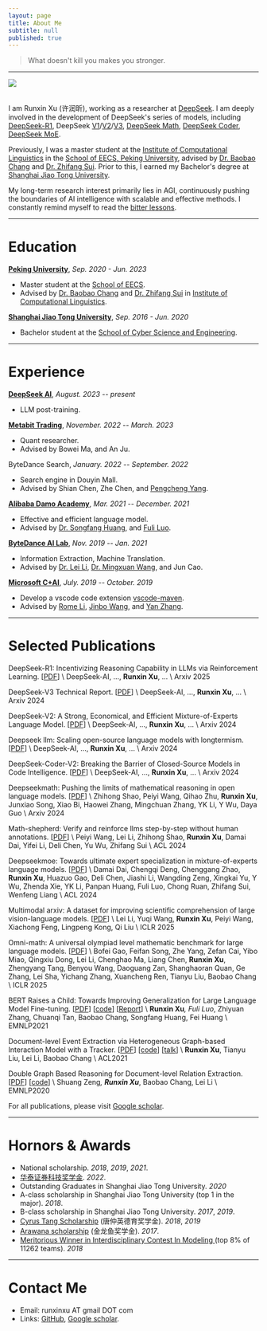 ```yaml
---
layout: page
title: About Me
subtitle: null
published: true
---
```





> What doesn't kill you makes you stronger.

----------------------------


<img src="/myself.jpeg" align="left">
<br>
<br>


I am Runxin Xu (许润昕), working as a researcher at [DeepSeek](https://chat.deepseek.com/). I am deeply involved in the development of DeepSeek's series of models, including [DeepSeek-R1](https://arxiv.org/abs/2501.12948), DeepSeek [V1](https://arxiv.org/abs/2401.02954)/[V2](https://arxiv.org/abs/2405.04434)/[V3](https://arxiv.org/abs/2412.19437), [DeepSeek Math](https://arxiv.org/abs/2402.03300), [DeepSeek Coder](https://arxiv.org/abs/2406.11931), [DeepSeek MoE](https://arxiv.org/abs/2401.06066). 

Previously, I was a master student at the [Institute of Computational Linguistics](https://icl.pku.edu.cn/) in the [School of EECS, Peking University](https://eecs.pku.edu.cn/), advised by [Dr. Baobao Chang](https://icl.pku.edu.cn/cy/cbb/index.htm) and [Dr. Zhifang Sui](https://icl.pku.edu.cn/cy/szf/ywb/index.htm). Prior to this, I earned my Bachelor's degree at [Shanghai Jiao Tong University](https://www.sjtu.edu.cn).

My long-term research interest primarily lies in AGI, continuously pushing the boundaries of AI intelligence with scalable and effective methods. I constantly remind myself to read the [bitter lessons](http://www.incompleteideas.net/IncIdeas/BitterLesson.html).



----------------------------

# Education

[**Peking University**](https://www.pku.edu.cn/), *Sep. 2020 - Jun. 2023*

- Master student at the [School of EECS](https://eecs.pku.edu.cn/).
- Advised by [Dr. Baobao Chang](https://icl.pku.edu.cn/cy/cbb/index.htm) and [Dr. Zhifang Sui](https://icl.pku.edu.cn/cy/szf/ywb/index.htm) in [Institute of Computational Linguistics](https://icl.pku.edu.cn/).

[**Shanghai Jiao Tong University**](https://www.sjtu.edu.cn/), *Sep. 2016 - Jun. 2020*

- Bachelor student at the [School of Cyber Science and Engineering](https://infosec.sjtu.edu.cn/).

----------------------------

# Experience

[**DeepSeek AI**](https://chat.deepseek.com/), *August. 2023 -- present*

- LLM post-training.

[**Metabit Trading**](https://www.metabit-trading.com/home), *November. 2022 -- March. 2023*

- Quant researcher.
- Advised by Bowei Ma, and An Ju.

ByteDance Search, *January. 2022 -- September. 2022*

- Search engine in Douyin Mall.
- Advised by Shian Chen, Zhe Chen, and [Pengcheng Yang](https://scholar.google.com/citations?user=5oUR6xIAAAAJ&hl=zh-CN).

[**Alibaba Damo Academy**](https://damo.alibaba.com/), *Mar. 2021 -- December. 2021*

- Effective and efficient language model.
- Advised by [Dr. Songfang Huang](https://www.linkedin.com/in/songfang), and [Fuli Luo](https://luofuli.github.io).

[**ByteDance AI Lab**](https://ailab.bytedance.com), *Nov. 2019 -- Jan. 2021*

- Information Extraction, Machine Translation.
- Advised by [Dr. Lei Li](https://lileicc.github.io), [Dr. Mingxuan Wang](https://mingxuan.github.io), and Jun Cao.

[**Microsoft C+AI**](https://www.microsoftpartnercommunity.com/t5/Cloud-AI/ct-p/cloud-ai), *July. 2019 -- October. 2019*

- Develop a vscode code extension [vscode-maven](https://github.com/microsoft/vscode-maven/graphs/contributors).
- Advised by [Rome Li](https://github.com/akaroml), [Jinbo Wang](https://github.com/testforstephen), and [Yan Zhang](https://github.com/Eskibear).

----------------------------

# Selected Publications

DeepSeek-R1: Incentivizing Reasoning Capability in LLMs via Reinforcement Learning. \[[PDF](https://arxiv.org/abs/2501.12948)\] \\
DeepSeek-AI, ..., **Runxin Xu**, ... \\
Arxiv 2025

DeepSeek-V3 Technical Report. \[[PDF](https://arxiv.org/pdf/2412.19437)\] \\
DeepSeek-AI, ..., **Runxin Xu**, ... \\
Arxiv 2024

DeepSeek-V2: A Strong, Economical, and Efficient Mixture-of-Experts Language Model. \[[PDF](https://arxiv.org/pdf/2405.04434)\] \\
DeepSeek-AI, ..., **Runxin Xu**, ... \\
Arxiv 2024

Deepseek llm: Scaling open-source language models with longtermism. \[[PDF](https://arxiv.org/pdf/2406.11931)\] \\
DeepSeek-AI, ..., **Runxin Xu**, ... \\
Arxiv 2024

DeepSeek-Coder-V2: Breaking the Barrier of Closed-Source Models in Code Intelligence. \[[PDF](https://arxiv.org/pdf/2406.11931)\] \\
DeepSeek-AI, ..., **Runxin Xu**, ... \\
Arxiv 2024

Deepseekmath: Pushing the limits of mathematical reasoning in open language models. \[[PDF](https://arxiv.org/pdf/2402.03300)\] \\
Zhihong Shao, Peiyi Wang, Qihao Zhu, **Runxin Xu**, Junxiao Song, Xiao Bi, Haowei Zhang, Mingchuan Zhang, YK Li, Y Wu, Daya Guo \\
Arxiv 2024

Math-shepherd: Verify and reinforce llms step-by-step without human annotations. \[[PDF](https://aclanthology.org/2024.acl-long.510.pdf)\] \\
Peiyi Wang, Lei Li, Zhihong Shao, **Runxin Xu**, Damai Dai, Yifei Li, Deli Chen, Yu Wu, Zhifang Sui \\
ACL 2024

Deepseekmoe: Towards ultimate expert specialization in mixture-of-experts language models. \[[PDF](https://arxiv.org/pdf/2401.06066)\] \\
Damai Dai, Chengqi Deng, Chenggang Zhao, **Runxin Xu**, Huazuo Gao, Deli Chen, Jiashi Li, Wangding Zeng, Xingkai Yu, Y Wu, Zhenda Xie, YK Li, Panpan Huang, Fuli Luo, Chong Ruan, Zhifang Sui, Wenfeng Liang \\
ACL 2024
	
Multimodal arxiv: A dataset for improving scientific comprehension of large vision-language models. \[[PDF](https://arxiv.org/pdf/2403.00231)\] \\
Lei Li, Yuqi Wang, **Runxin Xu**, Peiyi Wang, Xiachong Feng, Lingpeng Kong, Qi Liu \\
ICLR 2025

Omni-math: A universal olympiad level mathematic benchmark for large language models. \[[PDF](https://arxiv.org/pdf/2410.07985)\] \\
Bofei Gao, Feifan Song, Zhe Yang, Zefan Cai, Yibo Miao, Qingxiu Dong, Lei Li, Chenghao Ma, Liang Chen, **Runxin Xu**, Zhengyang Tang, Benyou Wang, Daoguang Zan, Shanghaoran Quan, Ge Zhang, Lei Sha, Yichang Zhang, Xuancheng Ren, Tianyu Liu, Baobao Chang \\
ICLR 2025

BERT Raises a Child: Towards Improving Generalization for Large Language Model Fine-tuning. \[[PDF](https://aclanthology.org/2021.emnlp-main.749.pdf)\] \[[code](https://github.com/RunxinXu/ChildTuning)\] \[[Report](https://mp.weixin.qq.com/s/zO0RSVeUOxnYece-ZORV6w)\] \\
**Runxin Xu**<sup>*</sup>, Fuli Luo<sup>*</sup>, Zhiyuan Zhang, Chuanqi Tan, Baobao Chang, Songfang Huang, Fei Huang \\
EMNLP2021

Document-level Event Extraction via Heterogeneous Graph-based Interaction Model with a Tracker. \[[PDF](https://aclanthology.org/2021.acl-long.274.pdf)\] \[[code](https://github.com/RunxinXu/GIT)\] \[[talk](https://www.bilibili.com/video/BV1sf4y1N7Hq)\] \\
**Runxin Xu**, Tianyu Liu, Lei Li, Baobao Chang \\
ACL2021

Double Graph Based Reasoning for Document-level Relation Extraction. \[[PDF](https://www.aclweb.org/anthology/2020.emnlp-main.127.pdf)\] \[[code](https://github.com/DreamInvoker/GAIN)\] \\
Shuang Zeng<sup>*</sup>, **Runxin Xu**<sup>*</sup>, Baobao Chang, Lei Li \\
EMNLP2020

For all publications, please visit [Google scholar](https://scholar.google.com/citations?hl=en&user=dRp21l4AAAAJ).

----------------------------

# Hornors & Awards

- National scholarship.  *2018*, *2019*, *2021*.
- [华泰证券科技奖学金](https://cs.pku.edu.cn/info/1428/3643.htm).  *2022*.
- Outstanding Graduates in Shanghai Jiao Tong University.  *2020*
- A-class scholarship in Shanghai Jiao Tong University (top 1 in the major). *2018*.
- B-class scholarship in Shanghai Jiao Tong University.  *2017*, *2019*.
- [Cyrus Tang Scholarship](http://www.tangfoundation.org.cn/)  (唐仲英德育奖学金). *2018*, *2019*
- [Arawana scholarship](https://jjh.jinlongyu.cn/project/index.aspx?NC=105003002) (金龙鱼奖学金).  *2017*.
- [Meritorious Winner in Interdisciplinary Contest In Modeling ](https://www.comap.com/undergraduate/contests/)(top 8% of 11262 teams).  *2018*

----------------------------

# Contact Me

- Email: runxinxu AT gmail DOT com
- Links: [GitHub](https://github.com/RunxinXu), [Google scholar](https://scholar.google.com/citations?hl=en&user=dRp21l4AAAAJ).
